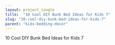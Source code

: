 ```yaml
---
layout: project_single
title:  "10 Cool DIY Bunk Bed Ideas for Kids 7"
slug: "10-cool-diy-bunk-bed-ideas-for-kids-7"
parent: "kids-bedding-decor"
---
```

10 Cool DIY Bunk Bed Ideas for Kids 7